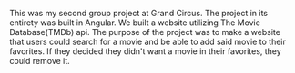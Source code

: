 This was my second group project at Grand Circus. The project in its entirety was built in Angular. We built a website utilizing The Movie Database(TMDb) api. The purpose of the project was to make a website that users could search for a movie and be able to add said movie to their favorites. If they decided they didn't want a movie in their favorites, they could remove it. 
